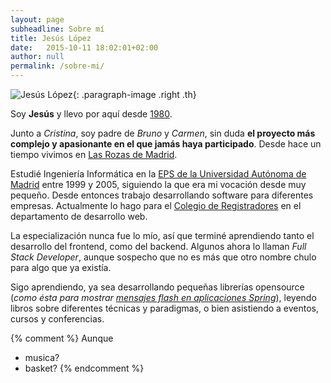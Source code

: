 ```yaml
---
layout: page
subheadline: Sobre mí
title: Jesús López
date:   2015-10-11 18:02:01+02:00
author: null
permalink: /sobre-mi/
---
```

![Jesús López](http://www.gravatar.com/avatar/750fbbb5263ee71cba06346646c90fe7.jpg?s=180 "Jesús López"){: .paragraph-image .right .th}

Soy **Jesús** y llevo por aquí desde [1980][birthyear].

Junto a *Cristina*, soy padre de *Bruno* y *Carmen*, sin duda **el proyecto más complejo y apasionante en el que jamás haya participado**. Desde hace un tiempo vivimos en [Las Rozas de Madrid][rozas-map].

Estudié Ingeniería Informática en la [EPS de la Universidad Autónoma de Madrid][eps-uam] entre 1999 y 2005, siguiendo la que era mi vocación desde muy pequeño. Desde entonces trabajo desarrollando software para diferentes empresas. Actualmente lo hago para el [Colegio de Registradores][corpme] en el departamento de desarrollo web.

La especialización nunca fue lo mío, así que terminé aprendiendo tanto el desarrollo del frontend, como del backend. Algunos ahora lo llaman _Full Stack Developer_, aunque sospecho que no es más que otro nombre chulo para algo que ya existía.

Sigo aprendiendo, ya sea desarrollando pequeñas librerías opensource (_como ésta para mostrar [mensajes flash en aplicaciones Spring][flash-messages]_), leyendo libros sobre diferentes técnicas y paradigmas, o bien asistiendo a eventos, cursos y conferencias.

{% comment %}
Aunque

 - musica?
 - basket?
{% endcomment %}
 
[birthyear]:  https://en.wikipedia.org/wiki/1980
[rozas-map]:  https://www.google.es/maps/place/Las+Rozas,+Madrid/@40.5231093,-3.8996554,13z/data=!4m2!3m1!1s0xd418333d1289ef5:0x98ddf7afc6a44e3e
[eps-uam]:    http://www.uam.es/ss/Satellite/EscuelaPolitecnica/es/home.htm
[corpme]:     https://www.registradores.org/
[flash-messages]:  /projects/flash-messages/